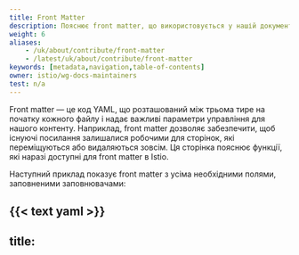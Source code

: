 ```yaml
---
title: Front Matter
description: Пояснює front matter, що використовується у нашій документації, і доступні поля.
weight: 6
aliases:
    - /uk/about/contribute/front-matter
    - /latest/uk/about/contribute/front-matter
keywords: [metadata,navigation,table-of-contents]
owner: istio/wg-docs-maintainers
test: n/a
---
```


Front matter — це код YAML, що розташований між трьома тире на початку кожного файлу і надає важливі параметри управління для нашого контенту. Наприклад, front matter дозволяє забезпечити, щоб існуючі посилання залишалися робочими для сторінок, які переміщуються або видаляються зовсім. Ця сторінка пояснює функції, які наразі доступні для front matter в Istio.

Наступний приклад показує front matter з усіма необхідними полями, заповненими заповнювачами:

{{< text yaml >}}
---
title: <title>
description: <description>
weight: <weight>
keywords: [<keyword1>,<keyword2>,...]
aliases:
    - <previously-published-at-this-URL>
---
{{< /text >}}

Ви можете скопіювати наведену вище структуру і замінити всі заповнювачі на відповідні значення для вашої сторінки.

## Обовʼязкові поля front matter {#required-front-matter-fields}

Нижченаведена таблиця показує описи всіх **обовʼязкових** полів:

|Поле               | Опис
|-------------------|------------
|`title`            | Назва сторінки.
|`description`      | Короткий опис контенту на сторінці.
|`weight`           | Порядок сторінки відносно інших сторінок у теці.
|`keywords`         | Ключові слова на сторінці. Hugo використовує цей список для створення посилань у розділі "Див. також".
|`aliases`          | Колишні URL-адреси, за якими була опублікована сторінка. Див. [Перейменування, переміщення або видалення сторінок](#rename-move-or-delete-pages) нижче для отримання деталей.

### Перейменування, переміщення або видалення сторінок {#rename-move-or-delete-pages}

Коли ви переміщаєте сторінки або видаляєте їх повністю, потрібно забезпечити, щоб наявні посилання на ці сторінки залишалися робочими. Поле `aliases` у front matter допомагає вам виконати цю вимогу. Додайте шлях до сторінки перед переміщенням або видаленням до поля `aliases`. Hugo реалізує автоматичні перенаправлення зі старої URL-адреси на нову для наших користувачів.

На _цільовій сторінці_, яка є сторінкою, на яку ви хочете, щоб користувачі потрапляли, додайте `<path>` _оригінальної сторінки_ до front matter наступним чином:

{{< text plain >}}
aliases:
    - <path>
{{< /text >}}

Наприклад, ви могли знайти нашу сторінку FAQ раніше за адресою `/help/faq`. Щоб допомогти нашим користувачам знайти сторінку FAQ, ми перемістили сторінку на один рівень вище до `/faq/` і змінили front matter наступним чином:

{{< text plain >}}
---
title: Часті питання
description: Питання, що часто задаються.
weight: 13
aliases:
    - /help/faq
---
{{< /text >}}

Зміна вище дозволяє будь-якому користувачеві отримати доступ до FAQ, коли вони відвідують `https://istio.io/faq/` або `https://istio.io/help/faq/`.

Підтримуються кілька перенаправлень, наприклад:

{{< text plain >}}
---
title: Часті питання
description: Питання, що часто задаються.
weight: 13
aliases:
    - /faq
    - /faq2
    - /faq3
---
{{< /text >}}

## Додаткові поля front matter {#optional-front-matter-fields}

Однак Hugo підтримує багато полів front matter, і ця сторінка охоплює лише ті, що реалізовані на istio.io.

Нижченаведена таблиця показує найбільш часто використовувані **додаткові** поля:

|Поле              | Опис
|-------------------|------------
|`linktitle`        | Скорочена версія назви, яка використовується для посилань на сторінку.
|`subtitle`         | Підзаголовок, що відображається під основною назвою.
|`icon`             | Шлях до зображення, яке зʼявляється поруч з назвою.
|`draft`            | Якщо `true`, сторінка не відображається в навігації сайту.
|`skip_byline`      | Якщо `true`, Hugo не показує підпис під основною назвою.
|`skip_seealso`     | Якщо `true`, Hugo не генерує розділ "Див. також" для сторінки.

Деякі поля front matter контролюють автоматично згенеровану таблицю вмісту (ToC). Нижченаведена таблиця показує поля та пояснює, як їх використовувати:

|Поле               | Опис
|--------------------|------------
|`skip_toc`          | Якщо `true`, Hugo не генерує ToC для сторінки.
|`force_inline_toc`  | Якщо `true`, Hugo вставляє автоматично згенерований ToC у текст замість бічної панелі праворуч.
|`max_toc_level`     | Встановлює рівні заголовків, що використовуються в ToC. Значення можуть коливатися від 2 до 6.
|`remove_toc_prefix` | Hugo видаляє цей рядок з початку кожного запису в ToC.

Деякі поля front matter застосовуються лише до так званих _bundle pages_. Ви можете визначити bundle pages за тим, що їхні імена файлів починаються з підкреслення `_`, наприклад, `_index.md`. В Istio ми використовуємо bundle pages як наші сторінки розділів. Нижченаведена таблиця показує поля front matter, що стосуються bundle pages.

|Поле                 | Опис
|----------------------|------------
|`skip_list`           | Якщо `true`, Hugo автоматично не генерує вміст розділу сторінки.
|`simple_list`         | Якщо `true`, Hugo використовує простий список для автоматично згенерованого вмісту сторінки розділу.
|`list_below`          | Якщо `true`, Hugo вставляє автоматично згенерований вміст нижче вручну написаного контенту.
|`list_by_publishdate` | Якщо `true`, Hugo сортує автоматично згенерований вміст за датою публікації, а не за вагою.

Аналогічно, деякі поля front matter застосовуються специфічно до блог-постів. Нижченаведена таблиця показує ці поля:

|Поле            | Опис
|-----------------|------------
|`publishdate`    | Дата оригінальної публікації посту
|`last_update`    | Дата, коли пост востаннє отримав значну ревізію
|`attribution`    | Необовʼязкове імʼя автора посту
|`twitter`        | Необовʼязковий Twitter-акаунт автора посту
|`target_release` | Випуск, використовуваний для цього блогу. Зазвичай це значення є поточним основним випуском Istio на момент написання або оновлення блогу.
